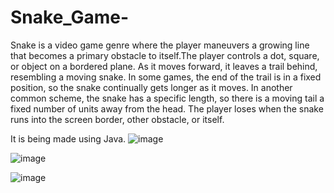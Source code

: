 # Snake_Game-
Snake is a video game genre where the player maneuvers a growing line that becomes a primary obstacle to itself.The player controls a dot, square, or object on a bordered plane. As it moves forward, it leaves a trail behind, resembling a moving snake. In some games, the end of the trail is in a fixed position, so the snake continually gets longer as it moves. In another common scheme, the snake has a specific length, so there is a moving tail a fixed number of units away from the head. The player loses when the snake runs into the screen border, other obstacle, or itself.

It is being made using Java.
![image](https://user-images.githubusercontent.com/99039991/152582229-91b43368-d8d3-40ea-940e-4c0c4749c475.png)

![image](https://user-images.githubusercontent.com/99039991/152582242-d3981aeb-431f-4e31-9037-2dfd9d6d62e7.png)

![image](https://user-images.githubusercontent.com/99039991/152582247-a39a5463-9de3-4912-8b3f-37898bbf2876.png)
